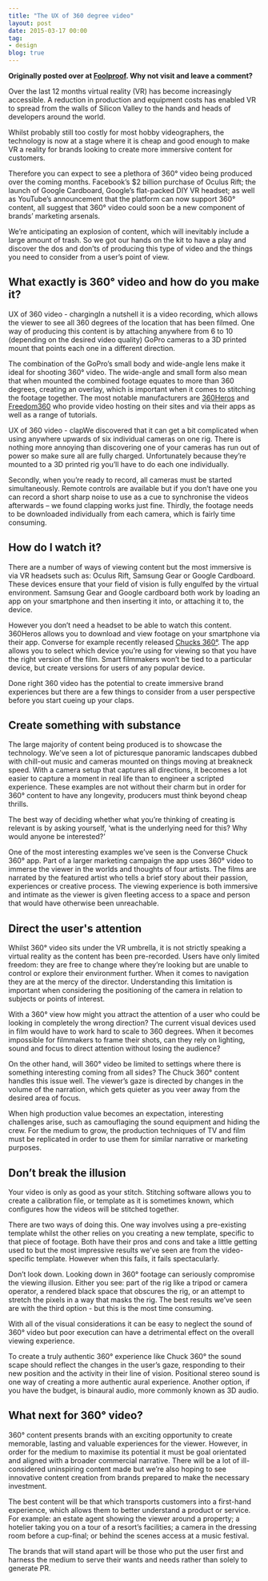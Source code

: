 ```yaml
---
title: "The UX of 360 degree video"
layout: post
date: 2015-03-17 00:00
tag:
- design
blog: true
---
```


**Originally posted over at [Foolproof](http://www.foolproof.co.uk/thinking/the-ux-of-360-degree-video). Why not visit and leave a comment?**

Over the last 12 months virtual reality (VR) has become increasingly accessible. A reduction in production and equipment costs has enabled VR to spread from the walls of Silicon Valley to the hands and heads of developers around the world.

Whilst probably still too costly for most hobby videographers, the technology is now at a stage where it is cheap and good enough to make VR a reality for brands looking to create more immersive content for customers.

Therefore you can expect to see a plethora of 360° video being produced over the coming months. Facebook’s $2 billion purchase of Oculus Rift; the launch of Google Cardboard, Google’s flat-packed DIY VR headset; as well as YouTube’s announcement that the platform can now support 360° content, all suggest that 360° video could soon be a new component of brands’ marketing arsenals.

We’re anticipating an explosion of content, which will inevitably include a large amount of trash. So we got our hands on the kit to have a play and discover the dos and don’ts of producing this type of video and the things you need to consider from a user’s point of view.

## What exactly is 360° video and how do you make it?
UX of 360 video - chargingIn a nutshell it is a video recording, which allows the viewer to see all 360 degrees of the location that has been filmed. One way of producing this content is by attaching anywhere from 6 to 10 (depending on the desired video quality) GoPro cameras to a 3D printed mount that points each one in a different direction.

The combination of the GoPro’s small body and wide-angle lens make it ideal for shooting 360° video. The wide-angle and small form also mean that when mounted the combined footage equates to more than 360 degrees, creating an overlay, which is important when it comes to stitching the footage together. The most notable manufacturers are [360Heros](http://www.360heros.com) and [Freedom360](http://freedom360.us) who provide video hosting on their sites and via their apps as well as a range of tutorials.

UX of 360 video - clapWe discovered that it can get a bit complicated when using anywhere upwards of six individual cameras on one rig. There is nothing more annoying than discovering one of your cameras has run out of power so make sure all are fully charged. Unfortunately because they’re mounted to a 3D printed rig you’ll have to do each one individually.

Secondly, when you’re ready to record, all cameras must be started simultaneously. Remote controls are available but if you don’t have one you can record a short sharp noise to use as a cue to synchronise the videos afterwards – we found clapping works just fine. Thirdly, the footage needs to be downloaded individually from each camera, which is fairly time consuming.

## How do I watch it?
There are a number of ways of viewing content but the most immersive is via VR headsets such as: Oculus Rift, Samsung Gear or Google Cardboard. These devices ensure that your field of vision is fully engulfed by the virtual environment. Samsung Gear and Google cardboard both work by loading an app on your smartphone and then inserting it into, or attaching it to, the device.

However you don’t need a headset to be able to watch this content. 360Heros allows you to download and view footage on your smartphone via their app. Converse for example recently released [Chucks 360°](http://converse.toolofnadrive.com/). The app allows you to select which device you’re using for viewing so that you have the right version of the film. Smart filmmakers won’t be tied to a particular device, but create versions for users of any popular device.

 
Done right 360 video has the potential to create immersive brand experiences but there are a few things to consider from a user perspective before you start cueing up your claps.

## Create something with substance
The large majority of content being produced is to showcase the technology. We’ve seen a lot of picturesque panoramic landscapes dubbed with chill-out music and cameras mounted on things moving at breakneck speed. With a camera setup that captures all directions, it becomes a lot easier to capture a moment in real life than to engineer a scripted experience. These examples are not without their charm but in order for 360° content to have any longevity, producers must think beyond cheap thrills.

The best way of deciding whether what you’re thinking of creating is relevant is by asking yourself, ‘what is the underlying need for this? Why would anyone be interested?’

One of the most interesting examples we’ve seen is the Converse Chuck 360° app. Part of a larger marketing campaign the app uses 360° video to immerse the viewer in the worlds and thoughts of four artists. The films are narrated by the featured artist who tells a brief story about their passion, experiences or creative process. The viewing experience is both immersive and intimate as the viewer is given fleeting access to a space and person that would have otherwise been unreachable.

## Direct the user's attention
Whilst 360° video sits under the VR umbrella, it is not strictly speaking a virtual reality as the content has been pre-recorded. Users have only limited freedom: they are free to change where they’re looking but are unable to control or explore their environment further. When it comes to navigation they are at the mercy of the director. Understanding this limitation is important when considering the positioning of the camera in relation to subjects or points of interest.

With a 360° view how might you attract the attention of a user who could be looking in completely the wrong direction? The current visual devices used in film would have to work hard to scale to 360 degrees. When it becomes impossible for filmmakers to frame their shots, can they rely on lighting, sound and focus to direct attention without losing the audience?

On the other hand, will 360° video be limited to settings where there is something interesting coming from all sides? The Chuck 360° content handles this issue well. The viewer’s gaze is directed by changes in the volume of the narration, which gets quieter as you veer away from the desired area of focus.

When high production value becomes an expectation, interesting challenges arise, such as camouflaging the sound equipment and hiding the crew. For the medium to grow, the production techniques of TV and film must be replicated in order to use them for similar narrative or marketing purposes.

## Don’t break the illusion
Your video is only as good as your stitch. Stitching software allows you to create a calibration file, or template as it is sometimes known, which configures how the videos will be stitched together.

There are two ways of doing this. One way involves using a pre-existing template whilst the other relies on you creating a new template, specific to that piece of footage. Both have their pros and cons and take a little getting used to but the most impressive results we’ve seen are from the video-specific template. However when this fails, it fails spectacularly.

Don’t look down. Looking down in 360° footage can seriously compromise the viewing illusion. Either you see: part of the rig like a tripod or camera operator, a rendered black space that obscures the rig, or an attempt to stretch the pixels in a way that masks the rig. The best results we’ve seen are with the third option - but this is the most time consuming.

With all of the visual considerations it can be easy to neglect the sound of 360° video but poor execution can have a detrimental effect on the overall viewing experience.

To create a truly authentic 360° experience like Chuck 360° the sound scape should reflect the changes in the user’s gaze, responding to their new position and the activity in their line of vision. Positional stereo sound is one way of creating a more authentic aural experience. Another option, if you have the budget, is binaural audio, more commonly known as 3D audio.

## What next for 360° video?
360° content presents brands with an exciting opportunity to create memorable, lasting and valuable experiences for the viewer. However, in order for the medium to maximise its potential it must be goal orientated and aligned with a broader commercial narrative. There will be a lot of ill-considered uninspiring content made but we’re also hoping to see innovative content creation from brands prepared to make the necessary investment.

The best content will be that which transports customers into a first-hand experience, which allows them to better understand a product or service. For example: an estate agent showing the viewer around a property; a hotelier taking you on a tour of a resort’s facilities; a camera in the dressing room before a cup-final; or behind the scenes access at a music festival.

The brands that will stand apart will be those who put the user first and harness the medium to serve their wants and needs rather than solely to generate PR.